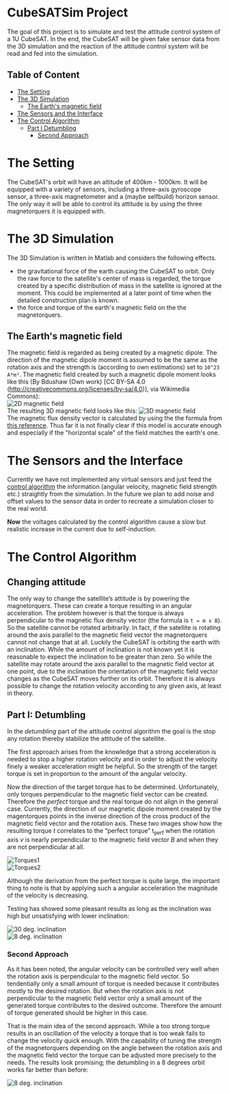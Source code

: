 # CubeSATSim Project
The goal of this project is to simulate and test the attitude control system of a 1U CubeSAT. In the end, the CubeSAT will be given fake sensor data from the 3D simulation and the reaction of the attitude control system will be read and fed into the simulation.

## Table of Content
- [The Setting](https://github.com/ff17x3/CubeSATSim#setting)
- [The 3D Simulation](https://github.com/ff17x3/CubeSATSim#the-3d-simulation)
    - [The Earth's magnetic field](https://github.com/ff17x3/CubeSATSim#the-earths-magnetic-field)
- [The Sensors and the Interface](https://github.com/ff17x3/CubeSATSim#the-sensors-and-the-interface)
- [The Control Algorithm](https://github.com/ff17x3/CubeSATSim#the-control-algorithm)
    - [Part I Detumbling](https://github.com/ff17x3/CubeSATSim#https://github.com/ff17x3/CubeSATSim#part-i-detumbling)
        - [Second Approach](https://github.com/ff17x3/CubeSATSim#https://github.com/ff17x3/CubeSATSim#second-approach)

# The Setting
The CubeSAT's orbit will have an altitude of 400km - 1000km. It will be equipped with a variety of sensors, including a three-axis gyroscope sensor, a three-axis magnetometer and a (maybe selfbuild) horizon sensor. The only way it will be able to control its attitude is by using the three magnetorquers it is equipped with.

# The 3D Simulation

The 3D Simulation is written in Matlab and considers the following effects.
- the gravitational force of the earth causing the CubeSAT to orbit. Only the raw force to the satellite's center of mass is regarded, the torque created by a specific distribution of mass in the satellite is ignored at the moment. This could be implemented at a later point of time when the detailed construction plan is known.
- the force and torque of the earth's magnetic field on the the magnetorquers.

## The Earth's magnetic field
The magnetic field is regarded as being created by a magnetic dipole. The direction of the magnetic dipole moment is assumed to be the same as the rotation axis and the strength is (according to own estimations) set to `10^23  A*m²`. The magnetic field created by such a magnetic dipole moment looks like this (By Bdushaw (Own work) [CC BY-SA 4.0 (http://creativecommons.org/licenses/by-sa/4.0)], via Wikimedia Commons):  
![2D magnetic field](https://upload.wikimedia.org/wikipedia/commons/5/51/Magnetic_dipole_moment.jpg "2D magnetic field")  
The resulting 3D magnetic field looks like this:
![3D magnetic field](https://raw.githubusercontent.com/ff17x3/CubeSATSim/master/images/BField.png "3D magnetic field")  
The magnetic flux density vector is calculated by using the the formula from [this reference]( https://en.wikipedia.org/wiki/Magnetic_dipole#External_magnetic_field_produced_by_a_magnetic_dipole_moment).
Thus far it is not finally clear if this model is accurate enough and especially if the "horizontal scale" of the field matches the earth's one.

# The Sensors and the Interface
Currently we have not implemented any virtual sensors and just feed the [control algorithm](https://github.com/ff17x3/CubeSATSim#the-control-algorithm) the information (angular velocity, magnetic field strength etc.) straightly from the simulation. In the future we plan to add noise and offset values to the sensor data in order to recreate a simulation closer to the real world.

**Now** the voltages calculated by the control algorithm cause a slow but realistic increase in the current due to self-induction.

# The Control Algorithm

## Changing attitude
The only way to change the satellite’s attitude is by powering the magnetorquers. These can create a torque resulting in an angular acceleration. The problem however is that the torque is always perpendicular to the magnetic flux density vector (the formula is `t = m x B`). So the satellite cannot be rotated arbitrarily. In fact, if the satellite is rotating around the axis parallel to the magnetic field vector the magnetorquers cannot not change that at all. Luckily the CubeSAT is orbiting the earth with an inclination. While the amount of inclination is not known yet it is reasonable to expect the inclination to be greater than zero. So while the satellite may rotate around the axis parallel to the magnetic field vector at one point, due to the inclination the orientation of the magnetic field vector changes as the CubeSAT moves further on its orbit. Therefore it is always possible to change the rotation velocity according to any given axis, at least in theory.


## Part I: Detumbling
In the _detumbling_ part of the attitude control algorithm the goal is the stop any rotation thereby stabilize the attitude of the satellite.  

The first approach arises from the knowledge that a strong acceleration is needed to stop a higher rotation velocity and in order to adjust the velocity finely a weaker acceleration might be helpful. So the strength of the target torque is set in proportion to the amount of the angular velocity.  

Now the direction of the target torque has to be determined. Unfortunately, only torques perpendicular to the magnetic field vector can be created. Therefore the _perfect_ torque and the real torque do not align in the general case. Currently, the direction of our magnetic dipole moment created by the magentorques points in the inverse direction of the cross product of the magnetic field vector and the rotation axis. These two images show how the resulting torque _t_ correlates to the “perfect torque” t<sub>perf</sub> when the rotation axis _v_ is nearly perpendicular to the magnetic field vector _B_ and when they are not perpendicular at all.  

![Torques1](https://raw.githubusercontent.com/ff17x3/CubeSATSim/master/images/Torques1.PNG )    
![Torques2](https://raw.githubusercontent.com/ff17x3/CubeSATSim/master/images/Torques2.PNG )  

Although the derivation from the perfect torque is quite large, the important thing to note is that by applying such a angular acceleration the magnitude of the velocity is decreasing.  

Testing has showed some pleasant results as long as the inclination was high but unsatisfying with lower inclination:   

![30 deg. inclination](https://raw.githubusercontent.com/ff17x3/CubeSATSim/master/images/Detumbling30degIncl_regular.png )    
![8 deg. inclination](https://raw.githubusercontent.com/ff17x3/CubeSATSim/master/images/Detumbling8degIncl_regular.png )   

### Second Approach
As it has been noted, the angular velocity can be controlled very well when the rotation axis is perpendicular to the magnetic field vector. So tendentially only a small amount of torque is needed because it contributes mostly to the desired rotation. But when the rotation axis is not perpendicular to the magnetic field vector only a small amount of the generated torque contributes to the desired outcome. Therefore the amount of torque generated should be higher in this case.

That is the main idea of the second approach. While a too strong torque results in an oscillation of the velocity a torque that is too weak fails to change the velocity quick enough. With the capability of tuning the strength of the magnetorquers depending on the angle between the rotation axis and the magnetic field vector the torque can be adjusted more precisely to the needs. The results look promising; the detumbling in a 8 degrees orbit works far better than before:

![8 deg. inclination](https://raw.githubusercontent.com/ff17x3/CubeSATSim/master/images/Detumbling8degIncl_advanced.png )   






